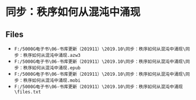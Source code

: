 # 同步：秩序如何从混沌中涌现

## Files

- `F:/5000G电子书\06-书库更新（201911）\2019.10\同步：秩序如何从混沌中涌现\同步：秩序如何从混沌中涌现.azw3`
- `F:/5000G电子书\06-书库更新（201911）\2019.10\同步：秩序如何从混沌中涌现\同步：秩序如何从混沌中涌现.epub`
- `F:/5000G电子书\06-书库更新（201911）\2019.10\同步：秩序如何从混沌中涌现\同步：秩序如何从混沌中涌现.mobi`
- `F:/5000G电子书\06-书库更新（201911）\2019.10\同步：秩序如何从混沌中涌现\files.txt`
